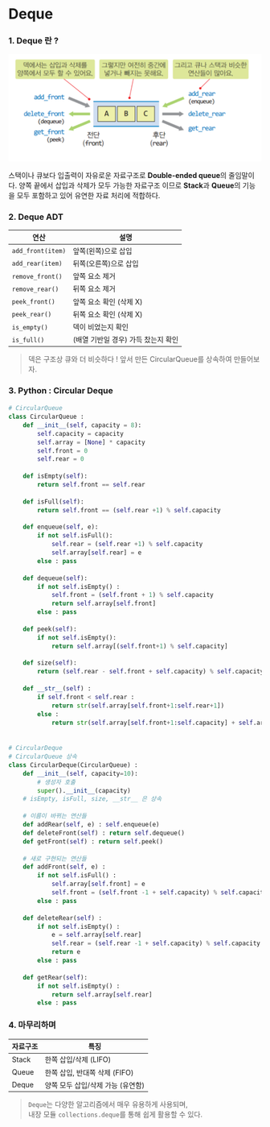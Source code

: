 # Deque
### 1. Deque 란 ?

![Deque](../assets/Deque.png)

스택이나 큐보다 입출력이 자유로운 자료구조로  **Double-ended queue**의 줄임말이다.
양쪽 끝에서 삽입과 삭제가 모두 가능한 자료구조 이므로 **Stack**과 **Queue**의 기능을 모두 포함하고 있어 유연한 자료 처리에 적합하다.

### 2. Deque ADT

| 연산 | 설명 |
|------|------|
| `add_front(item)` | 앞쪽(왼쪽)으로 삽입 |
| `add_rear(item)`  | 뒤쪽(오른쪽)으로 삽입 |
| `remove_front()`  | 앞쪽 요소 제거 |
| `remove_rear()`   | 뒤쪽 요소 제거 |
| `peek_front()`    | 앞쪽 요소 확인 (삭제 X) |
| `peek_rear()`     | 뒤쪽 요소 확인 (삭제 X) |
| `is_empty()`      | 덱이 비었는지 확인 |
| `is_full()`       | (배열 기반일 경우) 가득 찼는지 확인 |
> 덱은 구조상 큐와 더 비슷하다 !
> 앞서 만든 CircularQueue를 상속하여 만들어보자.

### 3. Python : Circular Deque
``` python
# CircularQueue
class CircularQueue :
    def __init__(self, capacity = 8):
        self.capacity = capacity
        self.array = [None] * capacity
        self.front = 0
        self.rear = 0

    def isEmpty(self):
        return self.front == self.rear
    
    def isFull(self):
        return self.front == (self.rear +1) % self.capacity
    
    def enqueue(self, e):
        if not self.isFull():
            self.rear = (self.rear +1) % self.capacity
            self.array[self.rear] = e
        else : pass

    def dequeue(self):
        if not self.isEmpty() :
            self.front = (self.front + 1) % self.capacity
            return self.array[self.front]
        else : pass
    
    def peek(self):
        if not self.isEmpty():
            return self.array[(self.front+1) % self.capacity]
        
    def size(self):
        return (self.rear - self.front + self.capacity) % self.capacity
    
    def __str__(self) :
        if self.front < self.rear :
            return str(self.array[self.front+1:self.rear+1])
        else :
            return str(self.array[self.front+1:self.capacity] + self.array[0:self.rear+1])
        

# CircularDeque
# CircularQueue 상속
class CircularDeque(CircularQueue) :
    def __init__(self, capacity=10):
        # 생성자 호출
        super().__init__(capacity)
    # isEmpty, isFull, size, __str__ 은 상속

    # 이름이 바뀌는 연산들
    def addRear(self, e) : self.enqueue(e) 
    def deleteFront(self) : return self.dequeue()
    def getFront(self) : return self.peek()

    # 새로 구현되는 연산들
    def addFront(self, e) :
        if not self.isFull() :
            self.array[self.front] = e
            self.front = (self.front -1 + self.capacity) % self.capacity
        else : pass

    def deleteRear(self) :
        if not self.isEmpty() :
            e = self.array[self.rear]
            self.rear = (self.rear -1 + self.capacity) % self.capacity
            return e
        else : pass

    def getRear(self):
        if not self.isEmpty() :
            return self.array[self.rear]
        else : pass
```

### 4. 마무리하며
| 자료구조 | 특징                              |
|----------|-----------------------------------|
| Stack    | 한쪽 삽입/삭제 (LIFO)             |
| Queue    | 한쪽 삽입, 반대쪽 삭제 (FIFO)     |
| Deque    | 양쪽 모두 삽입/삭제 가능 (유연함) |

> `Deque`는 다양한 알고리즘에서 매우 유용하게 사용되며,  
> 내장 모듈 `collections.deque`를 통해 쉽게 활용할 수 있다.
